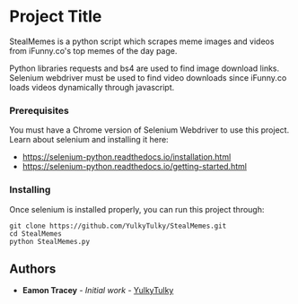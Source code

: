 # Project Title

StealMemes is a python script which scrapes meme images and videos from iFunny.co's top memes of the day page.

Python libraries requests and bs4 are used to find image download links. Selenium webdriver must be used to find video downloads since iFunny.co loads videos dynamically through javascript.

### Prerequisites

You must have a Chrome version of Selenium Webdriver to use this project. Learn about selenium and installing it here: 
- https://selenium-python.readthedocs.io/installation.html
- https://selenium-python.readthedocs.io/getting-started.html

### Installing

Once selenium is installed properly, you can run this project through:

```
git clone https://github.com/YulkyTulky/StealMemes.git
cd StealMemes
python StealMemes.py
```

## Authors

* **Eamon Tracey** - *Initial work* - [YulkyTulky](https://github.com/YulkyTulky)
